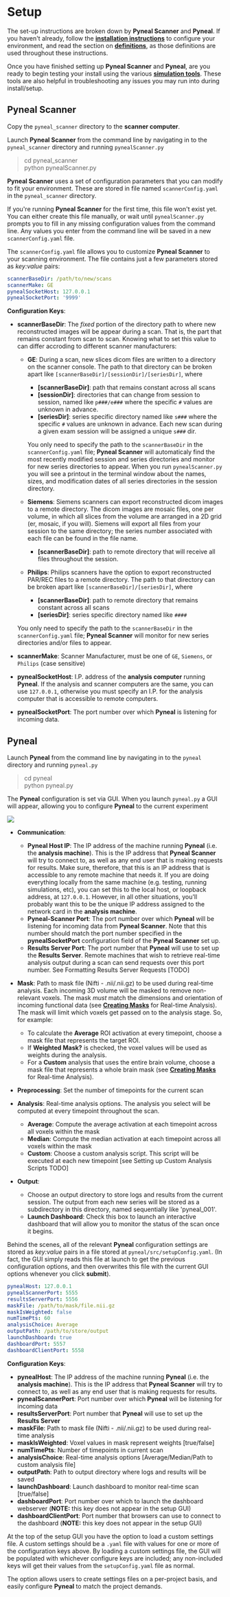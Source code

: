 # Setup

The set-up instructions are broken down by **Pyneal Scanner** and **Pyneal**. If you haven't already, follow the [**installation instructions**](/installation) to configure your environment, and read the section on [**definitions**](installation/#definitions-used), as those definitions are used throughout these instructions.

Once you have finished setting up **Pyneal Scanner** and **Pyneal**, are you ready to begin testing your install using the various [**simulation tools**](simulations.md). These tools are also helpful in troubleshooting any issues you may run into during install/setup. 


## Pyneal Scanner

Copy the `pyneal_scanner` directory to the **scanner computer**.

Launch **Pyneal Scanner** from the command line by navigating in to the `pyneal_scanner` directory and running `pynealScanner.py`



> cd pyneal_scanner  
> python pynealScanner.py



**Pyneal Scanner** uses a set of configuration parameters that you can modify to fit your environment. These are stored in file named `scannerConfig.yaml` in the `pyneal_scanner` directory.

If you're running **Pyneal Scanner** for the first time, this file won't exist yet. You can either create this file manually, or wait until `pynealScanner.py` prompts you to fill in any missing configuration values from the command line. Any values you enter from the command line will be saved in a new `scannerConfig.yaml` file.

The `scannerConfig.yaml` file allows you to customize **Pyneal Scanner** to your scanning environment. The file contains just a few parameters stored as *key:value* pairs:

```yaml
scannerBaseDir: /path/to/new/scans
scannerMake: GE
pynealSocketHost: 127.0.0.1
pynealSocketPort: '9999'
```

**Configuration Keys**:

* **scannerBaseDir**: The *fixed* portion of the directory path to where new reconstructed images will be appear during a scan. That is, the part that remains constant from scan to scan. Knowing what to set this value to can differ accroding to different scanner manufacturers:

	* **GE**: During a scan, new slices dicom files are written to a directory on the scanner console. The path to that directory can be broken apart like `[scannerBaseDir]/[sessionDir]/[seriesDir]`, where
		* **[scannerBaseDir]**: path that remains constant across all scans
		* **[sessionDir]**: directories that can change from session to session, named like `p###/e###` where the specific `#` values are unknown in advance.
		* **[seriesDir]**: series specific directory named like `s###` where the specific `#` values are unknown in advance. Each new scan during a given exam session will be assigned a unique `s###` dir.

		You only need to specify the path to the `scannerBaseDir` in the `scannerConfig.yaml` file; **Pyneal Scanner** will automaticaly find the most recently modified session and series directories and monitor for new series directories to appear. When you run `pynealScanner.py` you will see a printout in the terminal window about the names, sizes, and modification dates of all series directories in the session directory.


	* **Siemens**: Siemens scanners can export reconstructed dicom images to a remote directory. The dicom images are mosaic files, one per volume, in which all slices from the volume are arranged in a 2D grid (er, mosaic, if you will). Siemens will export all files from your session to the same directory; the series number associated with each file can be found in the file name. 
		* **[scannerBaseDir]**: path to remote directory that will receive all files throughout the session.


	* **Philips**: Philips scanners have the option to export reconstructed PAR/REC files to a remote directory. The path to that directory can be broken apart like `[scannerBaseDir]/[seriesDir]`, where
		* **[scannerBaseDir]**: path to remote directory that remains constant across all scans
		* **[seriesDir]**: series specific directory named like `####`

	You only need to specify the path to the `scannerBaseDir` in the `scannerConfig.yaml` file; **Pyneal Scanner** will monitor for new series directories and/or files to appear.  


* **scannerMake**: Scanner Manufacturer, must be one of `GE`, `Siemens`, or `Philips` (case sensitive)
* **pynealSocketHost**: I.P. address of the **analysis computer** running **Pyneal**. If the analysis and scanner computers are the same, you can use `127.0.0.1`, otherwise you must specify an I.P. for the analysis computer that is accessible to remote computers. 
* **pynealSocketPort**: The port number over which **Pyneal** is listening for incoming data.




## Pyneal

Launch **Pyneal** from the command line by navigating in to the `pyneal` directory and running `pyneal.py`



> cd pyneal   
> python pyneal.py


The **Pyneal** configuration is set via GUI. When you launch `pyneal.py` a GUI will appear, allowing you to configure **Pyneal** to the current experiment

![](images/pynealSetupGUI.png)

* **Communication**:
	* **Pyneal Host IP**: The IP address of the machine running **Pyneal** (i.e. the **analysis machine**). This is the IP address that **Pyneal Scanner** will try to connect to, as well as any end user that is making requests for results. Make sure, therefore, that this is an IP address that is accessible to any remote machine that needs it. If you are doing everything locally from the same machine (e.g. testing, running simulations, etc), you can set this to the local host, or loopback address, at `127.0.0.1`. However, in all other situations, you'll probably want this to be the unique IP address assigned to the network card in the **analysis machine**. 
	* **Pyneal-Scanner Port**: The port number over which **Pyneal** will be listening for incoming data from **Pyneal Scanner**. Note that this number should match the port number specified in the **pynealSocketPort** configuration field of the **Pyneal Scanner** set up.
	* **Results Server Port**: The port number that **Pyneal** will use to set up the **Results Server**. Remote machines that wish to retrieve real-time analysis output during a scan can send requests over this port number. See Formatting Results Server Requests [TODO]

* **Mask**: Path to mask file (Nifti - .nii/.nii.gz) to be used during real-time analysis. Each incoming 3D volume will be masked to remove non-relevant voxels. The mask *must* match the dimensions and orientation of incoming functional data (see [**Creating Masks**](/createMask.md) for Real-time Analysis). The mask will limit which voxels get passed on to the analysis stage. So, for example:
	* To calculate the **Average** ROI activation at every timepoint, choose a mask file that represents the target ROI.
	* If **Weighted Mask?** is checked, the voxel values will be used as weights during the analysis.	
	* For a **Custom** analysis that uses the entire brain volume, choose a mask file that represents a whole brain mask (see [**Creating Masks**](/createMask.md) for Real-time Analysis).

* **Preprocessing**: Set the number of timepoints for the current scan

* **Analysis**: Real-time analysis options. The analysis you select will be computed at every timepoint throughout the scan.
	* **Average**: Compute the average activation at each timepoint across all voxels within the mask
	* **Median**: Compute the median activation at each timepoint across all voxels within the mask
	* **Custom**: Choose a custom analysis script. This script will be executed at each new timepoint [see Setting up Custom Analysis Scripts TODO]

* **Output**:
	* Choose an output directory to store logs and results from the current session. The output from each new series will be stored as a subdirectory in this directory, named sequentially like 'pyneal_001'.  
	* **Launch Dashboard**: Check this box to launch an interactive dashboard that will allow you to monitor the status of the scan once it begins.

Behind the scenes, all of the relevant **Pyneal** configuration settings are stored as *key:value* pairs in a file stored at `pyneal/src/setupConfig.yaml`. (In fact, the GUI simply reads this file at launch to get the previous configuration options, and then overwrites this file with the current GUI options whenever you click **submit**).


``` yaml
pynealHost: 127.0.0.1
pynealScannerPort: 5555
resultsServerPort: 5556
maskFile: /path/to/mask/file.nii.gz
maskIsWeighted: false
numTimePts: 60
analysisChoice: Average
outputPath: /path/to/store/output
launchDashboard: true
dashboardPort: 5557
dashboardClientPort: 5558
```

**Configuration Keys**:

* **pynealHost**:  The IP address of the machine running **Pyneal** (i.e. the **analysis machine**). This is the IP address that **Pyneal Scanner** will try to connect to, as well as any end user that is making requests for results.
* **pynealScannerPort**: Port number over which **Pyneal** will be listening for incoming data
* **resultsServerPort**: Port number that **Pyneal** will use to set up the **Results Server**
* **maskFile**: Path to mask file (Nifti - .nii/.nii.gz) to be used during real-time analysis
*  **maskIsWeighted**: Voxel values in mask represent weights [true/false]
*  **numTimePts**: Number of timepoints in current scan
*  **analysisChoice**: Real-time analysis options [Average/Median/Path to custom analysis file]
*  **outputPath**: Path to output directory where logs and results will be saved
*  **launchDashboard**: Launch dashboard to monitor real-time scan [true/false]
*  **dashboardPort**: Port number over which to launch the dashboard webserver (**NOTE:** this key does not appear in the setup GUI)
*  **dashboardClientPort**: Port number that browsers can use to connect to the dashboard (**NOTE:** this key does not appear in the setup GUI)

At the top of the setup GUI you have the option to load a custom settings file. A custom settings should be a `.yaml` file with values for one or more of the configuration keys above. By loading a custom settings file, the GUI will be populated with whichever configure keys are included; any non-included keys will get their values from the `setupConfig.yaml` file as normal.

The option allows users to create settings files on a per-project basis, and easily configure **Pyneal** to match the project demands.  
